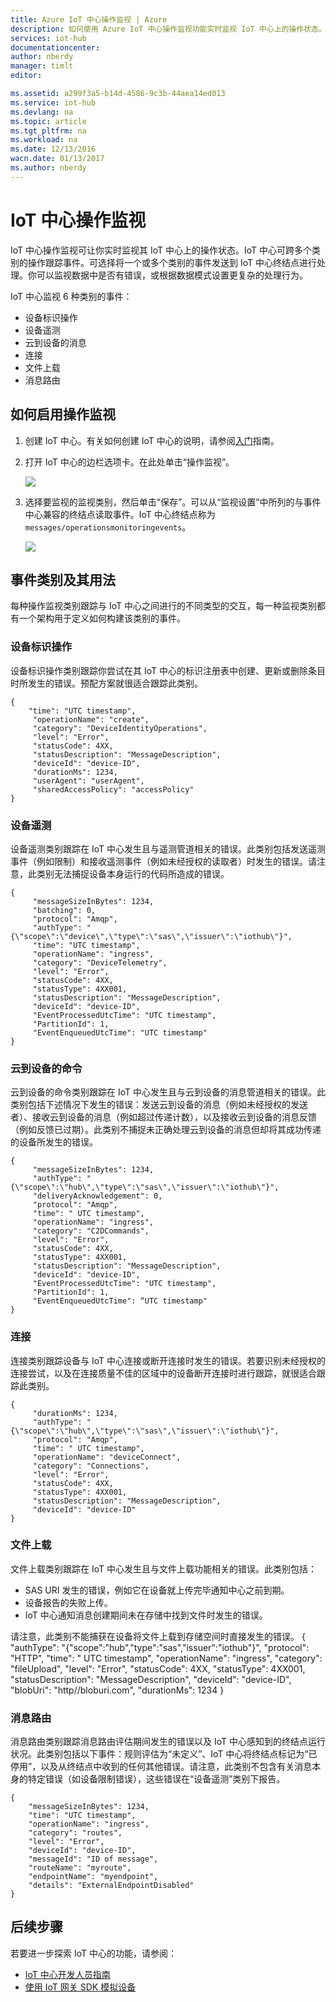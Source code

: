 ```yaml
---
title: Azure IoT 中心操作监视 | Azure
description: 如何使用 Azure IoT 中心操作监视功能实时监视 IoT 中心上的操作状态。
services: iot-hub
documentationcenter: 
author: nberdy
manager: timlt
editor: 

ms.assetid: a299f3a5-b14d-4586-9c3b-44aea14ed013
ms.service: iot-hub
ms.devlang: na
ms.topic: article
ms.tgt_pltfrm: na
ms.workload: na
ms.date: 12/13/2016
wacn.date: 01/13/2017
ms.author: nberdy
---
```


# IoT 中心操作监视
IoT 中心操作监视可让你实时监视其 IoT 中心上的操作状态。IoT 中心可跨多个类别的操作跟踪事件。可选择将一个或多个类别的事件发送到 IoT 中心终结点进行处理。你可以监视数据中是否有错误，或根据数据模式设置更复杂的处理行为。

IoT 中心监视 6 种类别的事件：

- 设备标识操作
- 设备遥测
- 云到设备的消息
- 连接
- 文件上载
- 消息路由

## 如何启用操作监视
1. 创建 IoT 中心。有关如何创建 IoT 中心的说明，请参阅[入门][lnk-get-started]指南。
2. 打开 IoT 中心的边栏选项卡。在此处单击“操作监视”。

    ![][1]
3. 选择要监视的监视类别，然后单击“保存”。可以从“监视设置”中所列的与事件中心兼容的终结点读取事件。IoT 中心终结点称为 `messages/operationsmonitoringevents`。

    ![][2]  

## 事件类别及其用法
每种操作监视类别跟踪与 IoT 中心之间进行的不同类型的交互，每一种监视类别都有一个架构用于定义如何构建该类别的事件。

### 设备标识操作
设备标识操作类别跟踪你尝试在其 IoT 中心的标识注册表中创建、更新或删除条目时所发生的错误。预配方案就很适合跟踪此类别。

```
{
    "time": "UTC timestamp",
     "operationName": "create",
     "category": "DeviceIdentityOperations",
     "level": "Error",
     "statusCode": 4XX,
     "statusDescription": "MessageDescription",
     "deviceId": "device-ID",
     "durationMs": 1234,
     "userAgent": "userAgent",
     "sharedAccessPolicy": "accessPolicy"
}
```

### 设备遥测
设备遥测类别跟踪在 IoT 中心发生且与遥测管道相关的错误。此类别包括发送遥测事件（例如限制）和接收遥测事件（例如未经授权的读取者）时发生的错误。请注意，此类别无法捕捉设备本身运行的代码所造成的错误。

```
{
     "messageSizeInBytes": 1234,
     "batching": 0,
     "protocol": "Amqp",
     "authType": "{\"scope\":\"device\",\"type\":\"sas\",\"issuer\":\"iothub\"}",
     "time": "UTC timestamp",
     "operationName": "ingress",
     "category": "DeviceTelemetry",
     "level": "Error",
     "statusCode": 4XX,
     "statusType": 4XX001,
     "statusDescription": "MessageDescription",
     "deviceId": "device-ID",
     "EventProcessedUtcTime": "UTC timestamp",
     "PartitionId": 1,
     "EventEnqueuedUtcTime": "UTC timestamp"
}
```

### 云到设备的命令
云到设备的命令类别跟踪在 IoT 中心发生且与云到设备的消息管道相关的错误。此类别包括下述情况下发生的错误：发送云到设备的消息（例如未经授权的发送者）、接收云到设备的消息（例如超过传递计数），以及接收云到设备的消息反馈（例如反馈已过期）。此类别不捕捉未正确处理云到设备的消息但却将其成功传递的设备所发生的错误。

```
{
     "messageSizeInBytes": 1234,
     "authType": "{\"scope\":\"hub\",\"type\":\"sas\",\"issuer\":\"iothub\"}",
     "deliveryAcknowledgement": 0,
     "protocol": "Amqp",
     "time": " UTC timestamp",
     "operationName": "ingress",
     "category": "C2DCommands",
     "level": "Error",
     "statusCode": 4XX,
     "statusType": 4XX001,
     "statusDescription": "MessageDescription",
     "deviceId": "device-ID",
     "EventProcessedUtcTime": "UTC timestamp",
     "PartitionId": 1,
     "EventEnqueuedUtcTime": “UTC timestamp"
}
```

### 连接
连接类别跟踪设备与 IoT 中心连接或断开连接时发生的错误。若要识别未经授权的连接尝试，以及在连接质量不佳的区域中的设备断开连接时进行跟踪，就很适合跟踪此类别。

```
{
     "durationMs": 1234,
     "authType": "{\"scope\":\"hub\",\"type\":\"sas\",\"issuer\":\"iothub\"}",
     "protocol": "Amqp",
     "time": " UTC timestamp",
     "operationName": "deviceConnect",
     "category": "Connections",
     "level": "Error",
     "statusCode": 4XX,
     "statusType": 4XX001,
     "statusDescription": "MessageDescription",
     "deviceId": "device-ID"
}
```

### 文件上载

文件上载类别跟踪在 IoT 中心发生且与文件上载功能相关的错误。此类别包括：

- SAS URI 发生的错误，例如它在设备就上传完毕通知中心之前到期。
- 设备报告的失败上传。
- IoT 中心通知消息创建期间未在存储中找到文件时发生的错误。

请注意，此类别不能捕获在设备将文件上载到存储空间时直接发生的错误。
    {
         "authType": "{\"scope\":\"hub\",\"type\":\"sas\",\"issuer\":\"iothub\"}",
         "protocol": "HTTP",
         "time": " UTC timestamp",
         "operationName": "ingress",
         "category": "fileUpload",
         "level": "Error",
         "statusCode": 4XX,
         "statusType": 4XX001,
         "statusDescription": "MessageDescription",
         "deviceId": "device-ID",
         "blobUri": "http//bloburi.com",
         "durationMs": 1234
    }

### 消息路由
消息路由类别跟踪消息路由评估期间发生的错误以及 IoT 中心感知到的终结点运行状况。此类别包括以下事件：规则评估为“未定义”、IoT 中心将终结点标记为“已停用”，以及从终结点中收到的任何其他错误。请注意，此类别不包含有关消息本身的特定错误（如设备限制错误），这些错误在“设备遥测”类别下报告。

```
{
    "messageSizeInBytes": 1234,
    "time": "UTC timestamp",
    "operationName": "ingress",
    "category": "routes",
    "level": "Error",
    "deviceId": "device-ID",
    "messageId": "ID of message",
    "routeName": "myroute",
    "endpointName": "myendpoint",
    "details": "ExternalEndpointDisabled"
}
```

## 后续步骤
若要进一步探索 IoT 中心的功能，请参阅：

- [IoT 中心开发人员指南][lnk-devguide]
- [使用 IoT 网关 SDK 模拟设备][lnk-gateway]

<!-- Links and images -->

[1]: ./media/iot-hub-operations-monitoring/enable-OM-1.png
[2]: ./media/iot-hub-operations-monitoring/enable-OM-2.png

[lnk-get-started]: ./iot-hub-csharp-csharp-getstarted.md
[lnk-diagnostic-metrics]: ./iot-hub-metrics.md
[lnk-scaling]: ./iot-hub-scaling.md
[lnk-dr]: ./iot-hub-ha-dr.md

[lnk-devguide]: ./iot-hub-devguide.md
[lnk-gateway]: ./iot-hub-linux-gateway-sdk-simulated-device.md

<!---HONumber=Mooncake_0109_2017-->
<!--Update_Description:add message routing-->